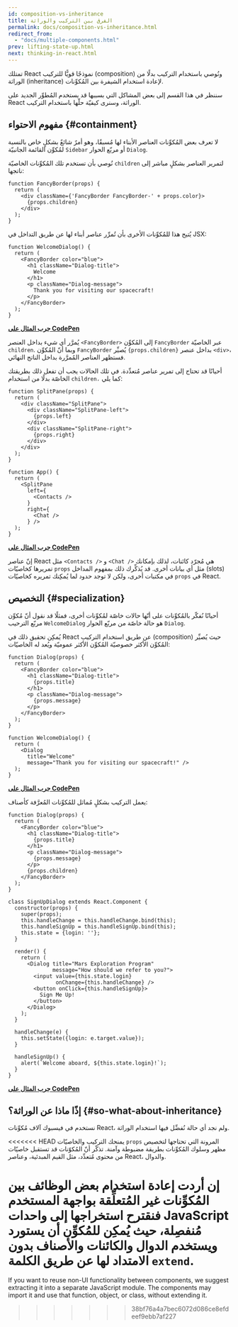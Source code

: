```yaml
---
id: composition-vs-inheritance
title: الفرق بين التركيب والوراثة
permalink: docs/composition-vs-inheritance.html
redirect_from:
  - "docs/multiple-components.html"
prev: lifting-state-up.html
next: thinking-in-react.html
---
```


تمتلك React نموذجًا قويًّا للتركيب (composition) ونُوصي باستخدام التركيب بدلًا من الوراثة (inheritance) لإعادة استخدام الشيفرة بين المُكوِّنات.

سننظر في هذا القسم إلى بعض المشاكل التي بسببها قد يستخدم المُطوِّر الجديد على React الوراثة، وسنرى كيفيّة حلّها باستخدام التركيب.


##  مفهوم الاحتواء {#containment}


لا تعرف بعض المُكوِّنات العناصر الأبناء لها مُسبقًا، وهو أمرٌ شائعٌ بشكلٍ خاص بالنسبة لمُكوِّن القائمة الجانبيّة `Sidebar` أو مربّع الحوار `Dialog`.

نُوصي بأن تستخدم تلك المُكوِّنات الخاصيّة `children` لتمرير العناصر بشكلٍ مباشر إلى ناتجها:


```js{4}
function FancyBorder(props) {
  return (
    <div className={'FancyBorder FancyBorder-' + props.color}>
      {props.children}
    </div>
  );
}
```
يُتيح هذا للمُكوِّنات الأخرى بأن تُمرِّر عناصر أبناء لها عن طريق التداخل في JSX:

```js{4-9}
function WelcomeDialog() {
  return (
    <FancyBorder color="blue">
      <h1 className="Dialog-title">
        Welcome
      </h1>
      <p className="Dialog-message">
        Thank you for visiting our spacecraft!
      </p>
    </FancyBorder>
  );
}
```

**[جرب المثال على CodePen](https://codepen.io/gaearon/pen/ozqNOV?editors=0010)**

يُمرَّر أي شيء بداخل العنصر `<FancyBorder>` إلى المُكوِّن `FancyBorder` عبر الخاصيّة `children`. وبما أنّ المُكوِّن `FancyBorder` يُصيِّر `{props.children}` بداخل عنصر `<div>`، فستظهر العناصر المُمرَّرة بداخل الناتج النهائي.

أحيانًا قد تحتاج إلى تمرير عناصر مُتعدِّدة. في تلك الحالات يجب أن تفعل ذلك بطريقتك الخاصّة بدلًا من استخدام `children،` كما يلي:
    

```js{5,8,18,21}
function SplitPane(props) {
  return (
    <div className="SplitPane">
      <div className="SplitPane-left">
        {props.left}
      </div>
      <div className="SplitPane-right">
        {props.right}
      </div>
    </div>
  );
}

function App() {
  return (
    <SplitPane
      left={
        <Contacts />
      }
      right={
        <Chat />
      } />
  );
}
```

[**جرب المثال على CodePen**](https://codepen.io/gaearon/pen/gwZOJp?editors=0010)
     
إنّ عناصر React مثل ‎`<Contacts />‎` و ‎`<Chat />‎` هي مُجرّد كائنات، لذلك بإمكانك تمريرها كخاصيّات `props` مثل أي بيانات أخرى. قد يُذكِّرك ذلك بمفهوم المداخل (slots) في مكتبات أخرى، ولكن لا توجد حدود لما يُمكِنك تمريره كخاصيّات `props` في React.


## التخصيص {#specialization}

أحيانًا نُفكّر بالمُكوِّنات على أنّها حالات خاصّة لمُكوِّنات أخرى، فمثلًا قد نقول أنّ مُكوِّن مربّع الترحيب `WelcomeDialog` هو حالة خاصّة من مربّع الحوار `Dialog`.

يُمكِن تحقيق ذلك في React عن طريق استخدام التركيب (composition) حيث يُصيِّر المُكوِّن الأكثر خصوصيّة المُكوِّن الأكثر عموميّة ويُعد له الخاصيّات:

```js{5,8,16-18}
function Dialog(props) {
  return (
    <FancyBorder color="blue">
      <h1 className="Dialog-title">
        {props.title}
      </h1>
      <p className="Dialog-message">
        {props.message}
      </p>
    </FancyBorder>
  );
}

function WelcomeDialog() {
  return (
    <Dialog
      title="Welcome"
      message="Thank you for visiting our spacecraft!" />
  );
}
```

[**جرب المثال على CodePen**](https://codepen.io/gaearon/pen/kkEaOZ?editors=0010)

يعمل التركيب بشكلٍ مُماثل للمُكوِّنات المُعرَّفة كأصناف:

```js{10,27-31}
function Dialog(props) {
  return (
    <FancyBorder color="blue">
      <h1 className="Dialog-title">
        {props.title}
      </h1>
      <p className="Dialog-message">
        {props.message}
      </p>
      {props.children}
    </FancyBorder>
  );
}

class SignUpDialog extends React.Component {
  constructor(props) {
    super(props);
    this.handleChange = this.handleChange.bind(this);
    this.handleSignUp = this.handleSignUp.bind(this);
    this.state = {login: ''};
  }

  render() {
    return (
      <Dialog title="Mars Exploration Program"
              message="How should we refer to you?">
        <input value={this.state.login}
               onChange={this.handleChange} />
        <button onClick={this.handleSignUp}>
          Sign Me Up!
        </button>
      </Dialog>
    );
  }

  handleChange(e) {
    this.setState({login: e.target.value});
  }

  handleSignUp() {
    alert(`Welcome aboard, ${this.state.login}!`);
  }
}
```

[**جرب المثال على CodePen**](https://codepen.io/gaearon/pen/gwZbYa?editors=0010)


## إذًا ماذا عن الوراثة؟ {#so-what-about-inheritance}

نستخدم في فيسبوك آلاف مُكوِّنات React، ولم نجد أي حالة نُفضِّل فيها استخدام الوراثة.

<<<<<<< HEAD
يمنحك التركيب والخاصيّات `props` المرونة التي تحتاجها لتخصيص مظهر وسلوك المُكوِّنات بطريقة مضبوطة وآمنة. تذكّر أنّ المُكوّنات قد تستقبل خاصيّات من محتوى مُتعدِّد، مثل القيم المبدئية، وعناصر React، والدوال.

إن أردت إعادة استخدام بعض الوظائف بين المُكوِّنات غير المُتعلِّقة بواجهة المستخدم فنقترح استخراجها إلى واحدات JavaScript مُنفصِلة، حيث يُمكِن للمُكوِّن أن يستورد ويستخدم الدوال والكائنات والأصناف بدون الامتداد لها عن طريق الكلمة `extend`.
=======
If you want to reuse non-UI functionality between components, we suggest extracting it into a separate JavaScript module. The components may import it and use that function, object, or class, without extending it.
>>>>>>> 38bf76a4a7bec6072d086ce8efdeef9ebb7af227
